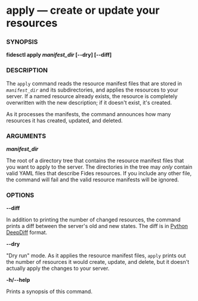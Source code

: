 #  apply &mdash; create or update your resources


###  SYNOPSIS

**fidesctl apply _manifest_dir_ [--dry] [--diff]**

###  DESCRIPTION

The `apply` command reads the resource manifest files that are stored in <code><i>manifest_dir</i></code> and its subdirectories, and applies the resources to your server. If a named resource already exists, the resource is completely overwritten with the new description; if it doesn't exist, it's created.

As it processes the manifests, the command announces how many resources it has created, updated, and deleted.


###  ARGUMENTS

***manifest_dir***

The root of a directory tree that contains the resource manifest files that you want to apply to the server. The directories in the tree may _only_ contain valid YAML files that describe Fides resources. If you include any other file, the command will fail and the valid resource manifests will be ignored. 


###  OPTIONS

**--diff**

In addition to printing the number of changed resources, the command prints a diff between the server's old and new states. The diff is in <a href="https://pypi.org/project/deepdiff/" target="_blank">Python DeepDiff</a> format. 

**--dry** 

"Dry run" mode. As it applies the resource manifest files, `apply` prints out the number of resources it would create, update, and delete, but it doesn't actually apply the changes to your server.

**-h/--help** 

Prints a synopsis of this command.

